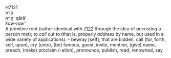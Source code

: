 <body>
  <p>H7121<br>  קרא  <br> קָרָא  ‎  qârâ‘  <br><i>kaw-raw‘ </i><br>A primitive root (rather identical with <a href="h7122.htm">7122</a> through the idea of <i>accosting</i> a person met); to <i>call</i> out to (that is, properly <i>address</i> by name, but used in a wide variety of applications): - bewray [self], that are bidden, call (for, forth, self, upon), cry (unto), (be) famous, guest, invite, mention, (give) name, preach, (make) proclaim (-ation), pronounce, publish, read, renowned, say.<br></p>
 </body>